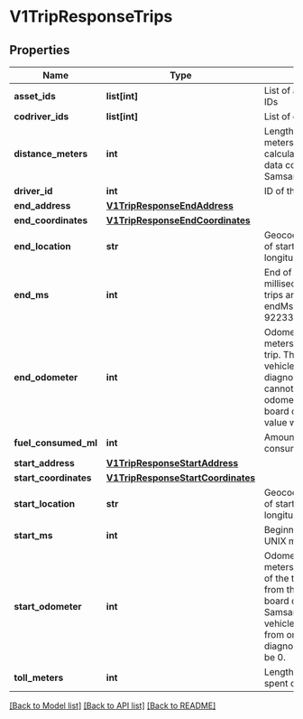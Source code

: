# V1TripResponseTrips

## Properties
Name | Type | Description | Notes
------------ | ------------- | ------------- | -------------
**asset_ids** | **list[int]** | List of associated asset IDs | [optional] 
**codriver_ids** | **list[int]** | List of codriver IDs | [optional] 
**distance_meters** | **int** | Length of the trip in meters. This value is calculated from the GPS data collected by the Samsara Vehicle Gateway. | [optional] 
**driver_id** | **int** | ID of the driver. | [optional] 
**end_address** | [**V1TripResponseEndAddress**](V1TripResponseEndAddress.md) |  | [optional] 
**end_coordinates** | [**V1TripResponseEndCoordinates**](V1TripResponseEndCoordinates.md) |  | [optional] 
**end_location** | **str** | Geocoded street address of start (latitude, longitude) coordinates. | [optional] 
**end_ms** | **int** | End of the trip in UNIX milliseconds. Ongoing trips are indicated by an endMs value of 9223372036854775807. | [optional] 
**end_odometer** | **int** | Odometer reading (in meters) at the end of the trip. This is read from the vehicle&#39;s on-board diagnostics. If Samsara cannot read the vehicle&#39;s odometer values from on-board diagnostics, this value will be 0. | [optional] 
**fuel_consumed_ml** | **int** | Amount in milliliters of fuel consumed on this trip. | [optional] 
**start_address** | [**V1TripResponseStartAddress**](V1TripResponseStartAddress.md) |  | [optional] 
**start_coordinates** | [**V1TripResponseStartCoordinates**](V1TripResponseStartCoordinates.md) |  | [optional] 
**start_location** | **str** | Geocoded street address of start (latitude, longitude) coordinates. | [optional] 
**start_ms** | **int** | Beginning of the trip in UNIX milliseconds. | [optional] 
**start_odometer** | **int** | Odometer reading (in meters) at the beginning of the trip. This is read from the vehicle&#39;s on-board diagnostics. If Samsara cannot read the vehicle&#39;s odometer values from on-board diagnostics, this value will be 0. | [optional] 
**toll_meters** | **int** | Length in meters trip spent on toll roads. | [optional] 

[[Back to Model list]](../README.md#documentation-for-models) [[Back to API list]](../README.md#documentation-for-api-endpoints) [[Back to README]](../README.md)


